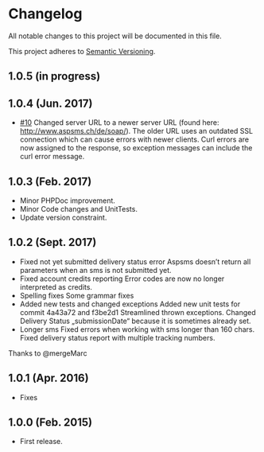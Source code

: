 # Changelog

All notable changes to this project will be documented in this file.

This project adheres to [Semantic Versioning](http://semver.org/).

1.0.5 (in progress)
------------------

1.0.4 (Jun. 2017)
------------------

- [#10](https://github.com/nadar/aspsms/pull/10) Changed server URL to a newer server URL (found here: http://www.aspsms.ch/de/soap/). The older URL uses an outdated SSL connection which can cause errors with newer clients.
Curl errors are now assigned to the response, so exception messages can include the curl error message.

1.0.3 (Feb. 2017)
--------------------

- Minor PHPDoc improvement.
- Minor Code changes and UnitTests.
- Update version constraint.

1.0.2 (Sept. 2017)
-------------------

- Fixed not yet submitted delivery status error Aspsms doesn’t return all parameters when an sms is not submitted yet.
- Fixed account credits reporting Error codes are now no longer interpreted as credits.
- Spelling fixes  Some grammar fixes
- Added new tests and changed exceptions Added new unit tests for commit 4a43a72 and f3be2d1  Streamlined thrown exceptions. Changed Delivery Status „submissionDate“ because it is sometimes already set.
- Longer sms Fixed errors when working with sms longer than 160 chars. Fixed delivery status report with multiple tracking numbers.

Thanks to @mergeMarc 

1.0.1 (Apr. 2016)
--------------------

+ Fixes

1.0.0 (Feb. 2015)
--------------------

+ First release.
